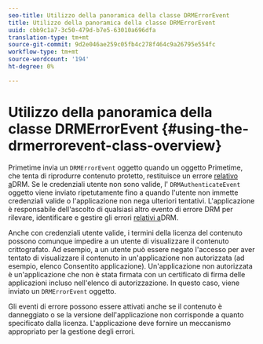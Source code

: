 ```yaml
---
seo-title: Utilizzo della panoramica della classe DRMErrorEvent
title: Utilizzo della panoramica della classe DRMErrorEvent
uuid: cbb9c1a7-3c50-479d-b7e5-63010a696dfa
translation-type: tm+mt
source-git-commit: 9d2e046ae259c05fb4c278f464c9a26795e554fc
workflow-type: tm+mt
source-wordcount: '194'
ht-degree: 0%

---
```



# Utilizzo della panoramica della classe DRMErrorEvent {#using-the-drmerrorevent-class-overview}

Primetime invia un `DRMErrorEvent` oggetto quando un oggetto Primetime, che tenta di riprodurre contenuto protetto, restituisce un errore [relativo a](https://help.adobe.com/en_US/primetime/drm/index.html#reference-DRM_Client_Error_Messages)DRM. Se le credenziali utente non sono valide, l&#39; `DRMAuthenticateEvent` oggetto viene inviato ripetutamente fino a quando l&#39;utente non immette credenziali valide o l&#39;applicazione non nega ulteriori tentativi. L&#39;applicazione è responsabile dell&#39;ascolto di qualsiasi altro evento di errore DRM per rilevare, identificare e gestire gli errori [relativi a](https://help.adobe.com/en_US/primetime/drm/index.html#reference-DRM_Client_Error_Messages)DRM.

Anche con credenziali utente valide, i termini della licenza del contenuto possono comunque impedire a un utente di visualizzare il contenuto crittografato. Ad esempio, a un utente può essere negato l&#39;accesso per aver tentato di visualizzare il contenuto in un&#39;applicazione non autorizzata (ad esempio, elenco Consentito applicazione). Un&#39;applicazione non autorizzata è un&#39;applicazione che non è stata firmata con un certificato di firma delle applicazioni incluso nell&#39;elenco di autorizzazione. In questo caso, viene inviato un `DRMErrorEvent` oggetto.

Gli eventi di errore possono essere attivati anche se il contenuto è danneggiato o se la versione dell&#39;applicazione non corrisponde a quanto specificato dalla licenza. L&#39;applicazione deve fornire un meccanismo appropriato per la gestione degli errori.
